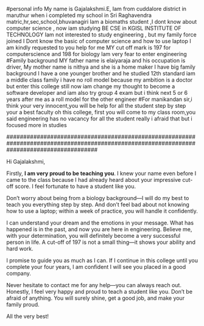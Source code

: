 #personal info
My name is Gajalakshmi.E, Iam from cuddalore district in maruthur when i completed my school in Sri Raghavendra matric,hr,sec,school,bhuvanagiri 
Iam a biomaths student ,I dont know about computer science , now iam studying BE CSE in KGISL INSTITUTE OF TECHNOLOGY
Iam not interested to study engineering , but my family force joined
I Dont know the basic of computer science and how to use laptop 
I am kindly requested to you help for me
MY cut off mark is 197 for computerscience and 198 for biology
Iam very fear to enter engineering
#Family background
MY father name is elaiyaraja and his occupation is driver,
My mother name is nithya and she is a home maker 
I have big family background  I have a one younger brother and he studied 12th standard
iam a middle class family
i have no roll model because my ambition is a doctor 
but enter this college still now iam change my thought to become a software developer and iam also try group 4 exam
but i think next 5 or 6 years after me as a roll model for the other engineer 
#For manikandan sir,i think your very innocent,you will be help for all the student step by step your a best faculty oh this college, first you will come to my class room,you said engineering has no vacancy for all the student really i afraid that but i focused more in studies 

###########################################################################################################################################

Hi Gajalakshmi,

Firstly, **I am very proud to be teaching you**. I knew your name even before I came to the class because I had already heard about your impressive cut-off score. I feel fortunate to have a student like you.

Don’t worry about being from a biology background—I will do my best to teach you everything step by step. And don’t feel bad about not knowing how to use a laptop; within a week of practice, you will handle it confidently.

I can understand your dream and the emotions in your message. What has happened is in the past, and now you are here in engineering. Believe me, with your determination, you will definitely become a very successful person in life. A cut-off of 197 is not a small thing—it shows your ability and hard work.

I promise to guide you as much as I can. If I continue in this college until you complete your four years, I am confident I will see you placed in a good company.

Never hesitate to contact me for any help—you can always reach out. Honestly, I feel very happy and proud to teach a student like you. Don’t be afraid of anything. You will surely shine, get a good job, and make your family proud.

All the very best!
